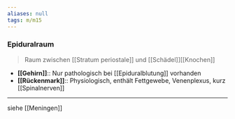 ```yaml
---
aliases: null
tags: m/m15
---
```

### Epiduralraum
> Raum zwischen [[Stratum periostale]] und [[Schädel]][[Knochen]]
- **[[Gehirn]]**:: Nur pathologisch bei [[Epiduralblutung]] vorhanden
- **[[Rückenmark]]**:: Physiologisch, enthält Fettgewebe, Venenplexus, kurz [[Spinalnerven]]
---
siehe [[Meningen]]